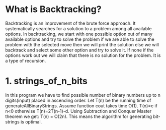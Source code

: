 # What is Backtracking?
Backtracking is an improvement of the brute force approach. It systematically searches for a
solution to a problem among all available options. In backtracking, we start with one possible
option out of many available options and try to solve the problem if we are able to solve the
problem with the selected move then we will print the solution else we will backtrack and select
some other option and try to solve it. If none if the options work out we will claim that there is no solution for the problem. It is a type of recursion.
# 1. strings_of_n_bits
In this program we have to find possible number of binary numbers up to n digits(input) placed in ascending order.
Let T(n) be the running time of generateAllBinaryStrings. Assume function cout takes time O(1).
T(n)=c if n<0 otherwise T(n)=2T(n-1)-d.
Using Subtraction and Conquer Master theorem we get: T(n) = O(2n). This means the algorithm
for generating bit-strings is optimal.
